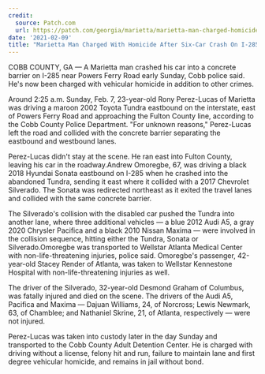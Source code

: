 ```yaml
---
credit:
  source: Patch.com
  url: https://patch.com/georgia/marietta/marietta-man-charged-homicide-after-six-car-crash-i-285
date: '2021-02-09'
title: "Marietta Man Charged With Homicide After Six-Car Crash On I-285"
---
```

COBB COUNTY, GA — A Marietta man crashed his car into a concrete barrier on I-285 near Powers Ferry Road early Sunday, Cobb police said. He's now been charged with vehicular homicide in addition to other crimes.

Around 2:25 a.m. Sunday, Feb. 7, 23-year-old Rony Perez-Lucas of Marietta was driving a maroon 2002 Toyota Tundra eastbound on the interstate, east of Powers Ferry Road and approaching the Fulton County line, according to the Cobb County Police Department. "For unknown reasons," Perez-Lucas left the road and collided with the concrete barrier separating the eastbound and westbound lanes.

Perez-Lucas didn't stay at the scene. He ran east into Fulton County, leaving his car in the roadway.Andrew Omoregbe, 67, was driving a black 2018 Hyundai Sonata eastbound on I-285 when he crashed into the abandoned Tundra, sending it east where it collided with a 2017 Chevrolet Silverado. The Sonata was redirected northeast as it exited the travel lanes and collided with the same concrete barrier.

The Silverado's collision with the disabled car pushed the Tundra into another lane, where three additional vehicles — a blue 2012 Audi A5, a gray 2020 Chrysler Pacifica and a black 2010 Nissan Maxima — were involved in the collision sequence, hitting either the Tundra, Sonata or Silverado.Omoregbe was transported to Wellstar Atlanta Medical Center with non-life-threatening injuries, police said. Omoregbe's passenger, 42-year-old Stacey Render of Atlanta, was taken to Wellstar Kennestone Hospital with non-life-threatening injuries as well.

The driver of the Silverado, 32-year-old Desmond Graham of Columbus, was fatally injured and died on the scene. The drivers of the Audi A5, Pacifica and Maxima — Dajuan Williams, 24, of Norcross; Lewis Newmark, 63, of Chamblee; and Nathaniel Skrine, 21, of Atlanta, respectively — were not injured.

Perez-Lucas was taken into custody later in the day Sunday and transported to the Cobb County Adult Detention Center. He is charged with driving without a license, felony hit and run, failure to maintain lane and first degree vehicular homicide, and remains in jail without bond.
